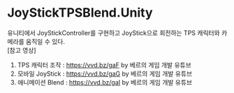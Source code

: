 # JoyStickTPSBlend.Unity
유니티에서 JoyStickController를 구현하고 JoyStick으로 회전하는 TPS 캐릭터와 카메라를 움직일 수 있다.  
[참고 영상] 
1) TPS 캐릭터 조작 : https://vvd.bz/gaF by 베르의 게임 개발 유튜브 
2) 모바일 JoyStick : https://vvd.bz/gaG by 베르의 게임 개발 유튜브 
3) 애니메이션 Blend : https://vvd.bz/gaI by 베르의 게임 개발 유튜브  
